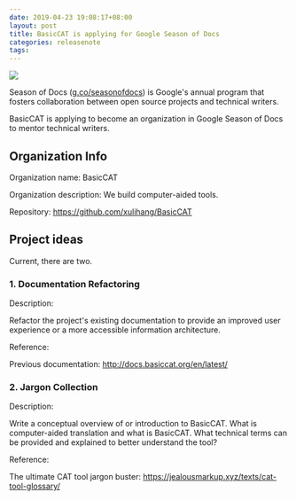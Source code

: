 ```yaml
---
date: 2019-04-23 19:08:17+08:00
layout: post
title: BasicCAT is applying for Google Season of Docs
categories: releasenote
tags: 
---
```


![](http://aws.xulihang.me/SeasonofDocs_Logo_SecondaryGrey_300ppi.png)

Season of Docs ([g.co/seasonofdocs](https://g.co/seasonofdocs)) is Google's annual program that fosters collaboration between open source projects and technical writers.

BasicCAT is applying to become an organization in Google Season of Docs to mentor technical writers.


## Organization Info

Organization name: BasicCAT

Organization description: We build computer-aided tools.

Repository: <https://github.com/xulihang/BasicCAT>

## Project ideas

Current, there are two.

### 1. Documentation Refactoring
    
Description: 

Refactor the project's existing documentation to provide an improved user experience or a more accessible information architecture.
    
Reference: 

Previous documentation: <http://docs.basiccat.org/en/latest/>

### 2. Jargon Collection

Description: 

Write a conceptual overview of or introduction to BasicCAT. What is computer-aided translation and what is BasicCAT. What technical terms can be provided and explained to better understand the tool?

Reference: 

The ultimate CAT tool jargon buster: <https://jealousmarkup.xyz/texts/cat-tool-glossary/>








